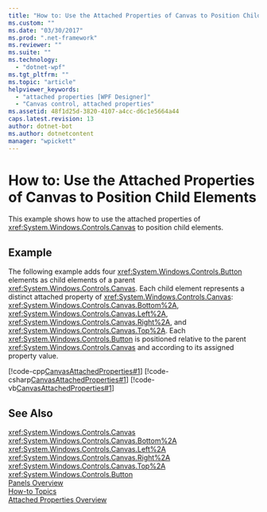 ```yaml
---
title: "How to: Use the Attached Properties of Canvas to Position Child Elements"
ms.custom: ""
ms.date: "03/30/2017"
ms.prod: ".net-framework"
ms.reviewer: ""
ms.suite: ""
ms.technology: 
  - "dotnet-wpf"
ms.tgt_pltfrm: ""
ms.topic: "article"
helpviewer_keywords: 
  - "attached properties [WPF Designer]"
  - "Canvas control, attached properties"
ms.assetid: 48f1d25d-3820-4107-a4cc-d6c1e5664a44
caps.latest.revision: 13
author: dotnet-bot
ms.author: dotnetcontent
manager: "wpickett"
---
```

# How to: Use the Attached Properties of Canvas to Position Child Elements
This example shows how to use the attached properties of <xref:System.Windows.Controls.Canvas> to position child elements.  
  
## Example  
 The following example adds four <xref:System.Windows.Controls.Button> elements as child elements of a parent <xref:System.Windows.Controls.Canvas>. Each child element represents a distinct attached property of <xref:System.Windows.Controls.Canvas>: <xref:System.Windows.Controls.Canvas.Bottom%2A>, <xref:System.Windows.Controls.Canvas.Left%2A>, <xref:System.Windows.Controls.Canvas.Right%2A>, and <xref:System.Windows.Controls.Canvas.Top%2A>. Each <xref:System.Windows.Controls.Button> is positioned relative to the parent <xref:System.Windows.Controls.Canvas> and according to its assigned property value.  
  
 [!code-cpp[CanvasAttachedProperties#1](../../../../samples/snippets/cpp/VS_Snippets_Wpf/CanvasAttachedProperties/CPP/CanvasAttachedProps.cpp#1)]
 [!code-csharp[CanvasAttachedProperties#1](../../../../samples/snippets/csharp/VS_Snippets_Wpf/CanvasAttachedProperties/CSharp/CanvasAttachedProps.cs#1)]
 [!code-vb[CanvasAttachedProperties#1](../../../../samples/snippets/visualbasic/VS_Snippets_Wpf/CanvasAttachedProperties/VisualBasic/CanvasAttachedProps.vb#1)]  
  
## See Also  
 <xref:System.Windows.Controls.Canvas>   
 <xref:System.Windows.Controls.Canvas.Bottom%2A>   
 <xref:System.Windows.Controls.Canvas.Left%2A>   
 <xref:System.Windows.Controls.Canvas.Right%2A>   
 <xref:System.Windows.Controls.Canvas.Top%2A>   
 <xref:System.Windows.Controls.Button>   
 [Panels Overview](../../../../docs/framework/wpf/controls/panels-overview.md)   
 [How-to Topics](../../../../docs/framework/wpf/controls/canvas-how-to-topics.md)   
 [Attached Properties Overview](../../../../docs/framework/wpf/advanced/attached-properties-overview.md)
